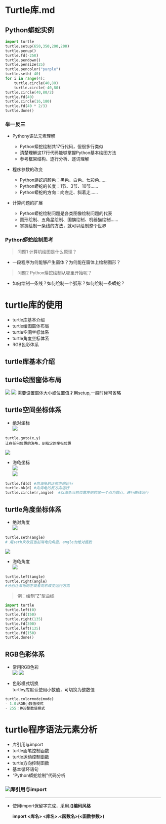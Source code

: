 Turtle库.md
==

Python蟒蛇实例
--

```python
import turtle 
turtle.setup(650,350,200,200)
turtle.penup()
turtle.fd(-250)
turtle.pendown()
turtle.pensize(25)
turtle.pencolor("purple")
turtle.seth(-40)
for i in range(4):
    turtle.circle(40,80)
    turtle.circle(-40,80)
turtle.circle(40,80/2)
turtle.fd(40)
turtle.circle(16,180)
turtle.fd(40 * 2/3)
turtle.done()
```
    
### 举一反三
- Pythony语法元素理解  
    - Python蟒蛇绘制共17行代码，但很多行类似
    - 清楚理解这17行代码能够掌握Python基本绘图方法
    - 参考框架结构、逐行分析、逐词理解
    
- 程序参数的改变
    - Python蟒蛇的颜色：黑色、白色、七彩色……
    - Python蟒蛇的长度：1节、3节、10节……
    - Python蟒蛇的方向：向左走、斜着走……
    
- 计算问题的扩展
    - Python蟒蛇绘制问题是各类图像绘制问题的代表
    - 圆形绘制、五角星绘制、国旗绘制、机器猫绘制……
    - 掌握绘制一条线的方法，就可以绘制整个世界
    
### Python蟒蛇绘制思考
> 问题1  计算机绘图是什么原理？

- 一段程序为何能够产生窗体？为何能在窗体上绘制图形？

> 问题2   Python蟒蛇绘制从哪里开始呢？


- 如何绘制一条线？如何绘制一个弧形？如何绘制一条蟒蛇？

turtle库的使用
==
- turtle库基本介绍
- turtle绘图窗体布局
- turtle空间坐标体系
- turtle角度坐标体系
- RGB色彩体系

turtle库基本介绍
--


turtle绘图窗体布局
--
![](1)
![](2)
需要设置窗体大小或位置值才用setup,一般时候可省略

turtle空间坐标体系
--
- 绝对坐标  
![](3)  
```
turtle.goto(x,y)  
让在任何位置的海龟，到指定的坐标位置
```
![](4)

- 海龟坐标  
![](5)  
![](6)

```python
turtle.fd(d) #向海龟的正前方向运行
turtle.bk(d) #向海龟的反方向运行
turtle.circle(r,angle)  #以海龟当前位置左侧的某一个点为圆心，进行曲线运行
```

turtle角度坐标体系
--
- 绝对角度  
![](7)

```python
turtle.seth(angle)
# 用seth来改变当前海龟的角度，angle为绝对度数
```
![](8)  

- 海龟角度  
![](9)  
```python
turtle.left(angle) 
turtle.right(angle)
#分别让海龟向左或者向右改变运行方向
```
> 例：绘制“Z”型曲线   
```python
import turtle
turtle.left(0)
turtle.fd(150)
turtle.right(135)
turtle.fd(300)
turtle.left(135)
turtle.fd(150)
turtle.done()
```
RGB色彩体系
--
- 常用RGB色彩  
![](10)
![](10-1)

- 色彩模式切换  
turtley库默认使用小数值，可切换为整数值
```python
turtle.colormode(mode)
- 1.0:RGB小数值模式
- 255：RGB整数值模式
```

turtle程序语法元素分析
==
- 库引用与import
- turtle画笔控制函数
- turtle运动控制函数
- turtle方向控制函数
- 基本循环语句
- “Python蟒蛇绘制”代码分析

### ![](A1)库引用与import
___

- 使用import保留字完成，采用<a>.<b>()编码风格
    
    
    import <库名>
    <库名>.<函数名>(<函数参数>)






[A1]:
https://github.com/lin5188/XH_Notes/blob/master/DOC/others/icons/%E6%B0%B4%E6%9E%9Cicon/%E8%A5%BF%E7%93%9C-16.png
